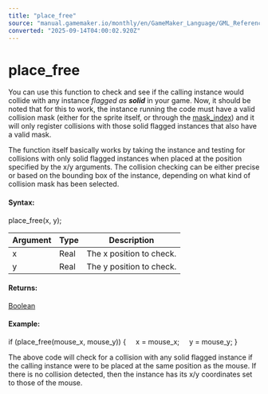 ```yaml
---
title: "place_free"
source: "manual.gamemaker.io/monthly/en/GameMaker_Language/GML_Reference/Movement_And_Collisions/Collisions/place_free.htm"
converted: "2025-09-14T04:00:02.920Z"
---
```


# place\_free

You can use this function to check and see if the calling instance would collide with any instance _flagged as **solid**_ in your game. Now, it should be noted that for this to work, the instance running the code must have a valid collision mask (either for the sprite itself, or through the [mask\_index](../../Asset_Management/Sprites/Sprite_Instance_Variables/mask_index.md)) and it will only register collisions with those solid flagged instances that also have a valid mask.

The function itself basically works by taking the instance and testing for collisions with only solid flagged instances when placed at the position specified by the x/y arguments. The collision checking can be either precise or based on the bounding box of the instance, depending on what kind of collision mask has been selected.

#### Syntax:

place\_free(x, y);

| Argument | Type | Description |
| --- | --- | --- |
| x | Real | The x position to check. |
| y | Real | The y position to check. |

#### Returns:

[Boolean](../../../GML_Overview/Data_Types.md)

#### Example:

if (place\_free(mouse\_x, mouse\_y))
{
    x = mouse\_x;
    y = mouse\_y;
}

The above code will check for a collision with any solid flagged instance if the calling instance were to be placed at the same position as the mouse. If there is no collision detected, then the instance has its x/y coordinates set to those of the mouse.